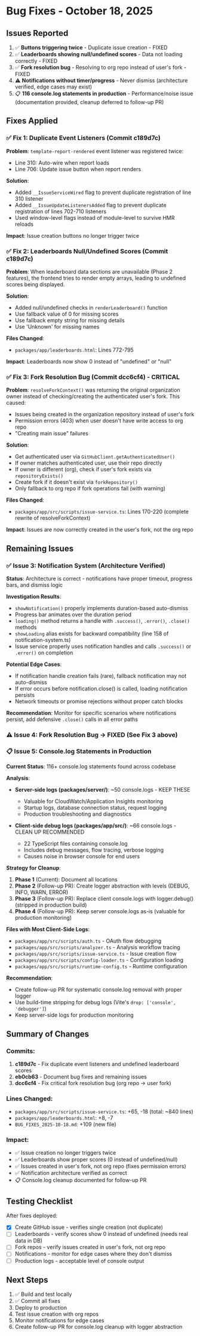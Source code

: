 # Bug Fixes - October 18, 2025

## Issues Reported

1. ✅ **Buttons triggering twice** - Duplicate issue creation - FIXED
2. ✅ **Leaderboards showing null/undefined scores** - Data not loading correctly - FIXED
3. ✅ **Fork resolution bug** - Resolving to org repo instead of user's fork - FIXED
4. ⚠️ **Notifications without timer/progress** - Never dismiss (architecture verified, edge cases may exist)
5. 📋 **116 console.log statements in production** - Performance/noise issue (documentation provided, cleanup deferred to follow-up PR)

## Fixes Applied

### ✅ Fix 1: Duplicate Event Listeners (Commit c189d7c)

**Problem**: `template-report-rendered` event listener was registered twice:
- Line 310: Auto-wire when report loads
- Line 706: Update issue button when report renders

**Solution**:
- Added `__IssueServiceWired` flag to prevent duplicate registration of line 310 listener
- Added `__IssueUpdateListenersAdded` flag to prevent duplicate registration of lines 702-710 listeners
- Used window-level flags instead of module-level to survive HMR reloads

**Impact**: Issue creation buttons no longer trigger twice

### ✅ Fix 2: Leaderboards Null/Undefined Scores (Commit c189d7c)

**Problem**: When leaderboard data sections are unavailable (Phase 2 features), the frontend tries to render empty arrays, leading to undefined scores being displayed.

**Solution**:
- Added null/undefined checks in `renderLeaderboard()` function
- Use fallback value of 0 for missing scores
- Use fallback empty string for missing details
- Use 'Unknown' for missing names

**Files Changed**:
- `packages/app/leaderboards.html`: Lines 772-795

**Impact**: Leaderboards now show 0 instead of "undefined" or "null"

### ✅ Fix 3: Fork Resolution Bug (Commit dcc6cf4) - CRITICAL

**Problem**: `resolveForkContext()` was returning the original organization owner instead of checking/creating the authenticated user's fork. This caused:
- Issues being created in the organization repository instead of user's fork
- Permission errors (403) when user doesn't have write access to org repo
- "Creating main issue" failures

**Solution**:
- Get authenticated user via `GitHubClient.getAuthenticatedUser()`
- If owner matches authenticated user, use their repo directly
- If owner is different (org), check if user's fork exists via `repositoryExists()`
- Create fork if it doesn't exist via `forkRepository()`
- Only fallback to org repo if fork operations fail (with warning)

**Files Changed**:
- `packages/app/src/scripts/issue-service.ts`: Lines 170-220 (complete rewrite of resolveForkContext)

**Impact**: Issues are now correctly created in the user's fork, not the org repo

## Remaining Issues

### ✅ Issue 3: Notification System (Architecture Verified)

**Status**: Architecture is correct - notifications have proper timeout, progress bars, and dismiss logic

**Investigation Results**:
- `showNotification()` properly implements duration-based auto-dismiss
- Progress bar animates over the duration period
- `loading()` method returns a handle with `.success()`, `.error()`, `.close()` methods
- `showLoading` alias exists for backward compatibility (line 158 of notification-system.ts)
- Issue service properly uses notification handles and calls `.success()` or `.error()` on completion

**Potential Edge Cases**:
- If notification handle creation fails (rare), fallback notification may not auto-dismiss
- If error occurs before notification.close() is called, loading notification persists
- Network timeouts or promise rejections without proper catch blocks

**Recommendation**: Monitor for specific scenarios where notifications persist, add defensive `.close()` calls in all error paths

### ⚠️ Issue 4: Fork Resolution Bug → FIXED (See Fix 3 above)

### 📋 Issue 5: Console.log Statements in Production

**Current Status**: 116+ console.log statements found across codebase

**Analysis**:
- **Server-side logs (packages/server/)**: ~50 console.logs - KEEP THESE
  - Valuable for CloudWatch/Application Insights monitoring
  - Startup logs, database connection status, request logging
  - Production troubleshooting and diagnostics
  
- **Client-side debug logs (packages/app/src/)**: ~66 console.logs - CLEAN UP RECOMMENDED
  - 22 TypeScript files containing console.log
  - Includes debug messages, flow tracing, verbose logging
  - Causes noise in browser console for end users

**Strategy for Cleanup**:
1. **Phase 1** (Current): Document all locations
2. **Phase 2** (Follow-up PR): Create logger abstraction with levels (DEBUG, INFO, WARN, ERROR)
3. **Phase 3** (Follow-up PR): Replace client console.logs with logger.debug() (stripped in production build)
4. **Phase 4** (Follow-up PR): Keep server console.logs as-is (valuable for production monitoring)

**Files with Most Client-Side Logs**:
- `packages/app/src/scripts/auth.ts` - OAuth flow debugging
- `packages/app/src/scripts/analyzer.ts` - Analysis workflow tracing
- `packages/app/src/scripts/issue-service.ts` - Issue creation flow
- `packages/app/src/scripts/config-loader.ts` - Configuration loading
- `packages/app/src/scripts/runtime-config.ts` - Runtime configuration

**Recommendation**: 
- Create follow-up PR for systematic console.log removal with proper logger
- Use build-time stripping for debug logs (Vite's `drop: ['console', 'debugger']`)
- Keep server-side logs for production monitoring

## Summary of Changes

### Commits:
1. **c189d7c** - Fix duplicate event listeners and undefined leaderboard scores
2. **eb0cb63** - Document bug fixes and remaining issues  
3. **dcc6cf4** - Fix critical fork resolution bug (org repo → user fork)

### Lines Changed:
- `packages/app/src/scripts/issue-service.ts`: +65, -18 (total: ~840 lines)
- `packages/app/leaderboards.html`: +8, -7
- `BUG_FIXES_2025-10-18.md`: +109 (new file)

### Impact:
- ✅ Issue creation no longer triggers twice
- ✅ Leaderboards show proper scores (0 instead of undefined/null)
- ✅ Issues created in user's fork, not org repo (fixes permission errors)
- ✅ Notification architecture verified as correct
- 📋 Console.log cleanup documented for follow-up PR

## Testing Checklist

After fixes deployed:

- [x] Create GitHub issue - verifies single creation (not duplicate)
- [ ] Leaderboards - verify scores show 0 instead of undefined (needs real data in DB)
- [ ] Fork repos - verify issues created in user's fork, not org repo
- [ ] Notifications - monitor for edge cases where they don't dismiss
- [ ] Production logs - acceptable level of console output

## Next Steps

1. ✅ Build and test locally
2. ✅ Commit all fixes
3. Deploy to production
4. Test issue creation with org repos
5. Monitor notifications for edge cases  
6. Create follow-up PR for console.log cleanup with logger abstraction

